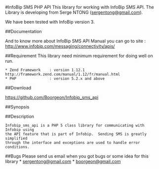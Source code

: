 #InfoBip SMS PHP API
This library for working with InfoBip SMS API. The Library is developing 
from Serge NTONG (sergentong@gmail.com).

We have been tested with InfoBip version 3.

##Documentation

And to know more about InfoBip SMS API Manual you can go to site : http://www.infobip.com/messaging/connectivity/apis/

##Requirement
This library need minimum requirement for doing well on run.
    
    * Zend Framework    : version 1.12.1 http://framework.zend.com/manual/1.12/fr/manual.html
    * PHP               : version 5.2.x and above
	
##Download

   https://github.com/Boorgeon/Infobip_sms_api

##Synopsis


##Description

    Infobip_sms_api is a PHP 5 class library for communicating with Infobip using
    the API feature that is part of Infobip.  Sending SMS is greatly simplified 
    through the interface and exceptions are used to handle error conditions.


##Bugs
Please send us email when you got bugs or some idea for this library
    * sergentong@gmail.com
    * boorgeon@gmail.com
